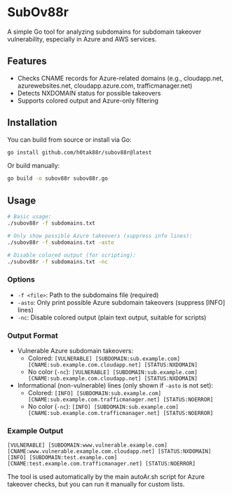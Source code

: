 # SubOv88r

A simple Go tool for analyzing subdomains for subdomain takeover vulnerability, especially in Azure and AWS services.

## Features
- Checks CNAME records for Azure-related domains (e.g., cloudapp.net, azurewebsites.net, cloudapp.azure.com, trafficmanager.net)
- Detects NXDOMAIN status for possible takeovers
- Supports colored output and Azure-only filtering

## Installation

You can build from source or install via Go:

```bash
go install github.com/h0tak88r/subov88r@latest
```
Or build manually:
```bash
go build -o subov88r subov88r.go
```

## Usage

```bash
# Basic usage:
./subov88r -f subdomains.txt

# Only show possible Azure takeovers (suppress info lines):
./subov88r -f subdomains.txt -asto

# Disable colored output (for scripting):
./subov88r -f subdomains.txt -nc
```

### Options
- `-f <file>`: Path to the subdomains file (required)
- `-asto`: Only print possible Azure subdomain takeovers (suppress [INFO] lines)
- `-nc`: Disable colored output (plain text output, suitable for scripts)

### Output Format
- Vulnerable Azure subdomain takeovers:
  - Colored: `[VULNERABLE] [SUBDOMAIN:sub.example.com] [CNAME:sub.example.com.cloudapp.net] [STATUS:NXDOMAIN]`
  - No color (`-nc`): `[VULNERABLE] [SUBDOMAIN:sub.example.com] [CNAME:sub.example.com.cloudapp.net] [STATUS:NXDOMAIN]`
- Informational (non-vulnerable) lines (only shown if `-asto` is not set):
  - Colored: `[INFO] [SUBDOMAIN:sub.example.com] [CNAME:sub.example.com.trafficmanager.net] [STATUS:NOERROR]`
  - No color (`-nc`): `[INFO] [SUBDOMAIN:sub.example.com] [CNAME:sub.example.com.trafficmanager.net] [STATUS:NOERROR]`

### Example Output
```
[VULNERABLE] [SUBDOMAIN:www.vulnerable.example.com] [CNAME:www.vulnerable.example.com.cloudapp.net] [STATUS:NXDOMAIN]
[INFO] [SUBDOMAIN:test.example.com] [CNAME:test.example.com.trafficmanager.net] [STATUS:NOERROR]
```

The tool is used automatically by the main autoAr.sh script for Azure takeover checks, but you can run it manually for custom lists.
